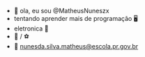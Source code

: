 - 👋 ola, eu sou @MatheusNuneszx
- tentando aprender mais de programação :desktop_computer:
- eletronica :electric_plug:
- :basketball: / :soccer:
- :e-mail: nunesda.silva.matheus@escola.pr.gov.br
